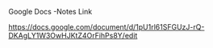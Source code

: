 Google Docs -Notes Link 

https://docs.google.com/document/d/1pU1rl61SFGUzJ-rQ-DKAgLY1W3OwHJKtZ4OrFihPs8Y/edit
